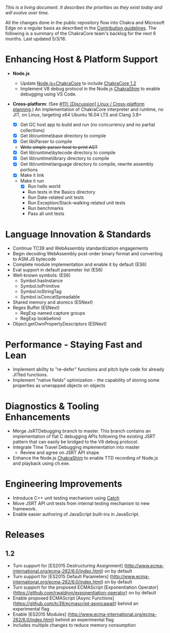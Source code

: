_This is a living document. It describes the priorities as they exist today and will evolve over time._

All the changes done in the public repository flow into Chakra and Microsoft Edge on a regular basis as described in the [Contribution guidelines](https://github.com/Microsoft/ChakraCore/blob/master/CONTRIBUTING.md). The following is a summary of the ChakraCore team's backlog for the next 6 months. Last updated 5/3/16.

# Enhancing Host & Platform Support 
* **Node.js**
  * Update [Node.js+ChakraCore](https://github.com/nodejs/node-chakracore) to include [ChakraCore 1.2](https://github.com/Microsoft/ChakraCore/tree/release/1.2)
  * Implement V8 debug protocol in the Node.js [ChakraShim](https://github.com/nodejs/node-chakracore/tree/chakracore-master/deps/chakrashim) to enable debugging using VS Code.

* **Cross-platform**: (See [#111: \[Discussion\] Linux / Cross-platform planning](https://github.com/Microsoft/ChakraCore/issues/111).) An implementation of ChakraCore interpreter and runtime, no JIT, on Linux, targeting x64 Ubuntu 16.04 LTS and Clang 3.8+
  * [x] Get GC host app to build and run (no concurrency and no partial collections)
  * [x] Get lib\runtime\base directory to compile
  * [x] Get lib\Parser to compile
  * ~~Write simple parser host to print AST~~
  * [x] Get lib\runtime\bytecode directory to compile
  * [x] Get lib\runtime\library directory to compile
  * [x] Get lib\runtime\language directory to compile, rewrite assembly portions
  * [x] Make it link
  * Make it run
    * [x] Run hello world
    * Run tests in the Basics directory
    * Run Date-related unit tests
    * Run Exception/Stack-walking related unit tests
    * Run benchmarks
    * Pass all unit tests

# Language Innovation & Standards
- Continue TC39 and WebAssembly standardization engagements
- Begin decoding WebAssembly post-order binary format and converting to ASM.JS bytecode
- Complete module implementation and enable it by default (ES6)
- Eval support in default parameter list  (ES6)
- Well-known symbols: (ES6)
    * Symbol.hasInstance
    * Symbol.toPrimitive
    * Symbol.toStringTag
    * Symbol.isConcatSpreadable
- Shared memory and atomics (ESNext)
- Regex Buffet (ESNext)
    * RegExp named capture groups
    * RegExp lookbehind
- Object.getOwnPropertyDescriptors (ESNext)


# Performance - Staying Fast and Lean
* Implement ability to "re-defer" functions and pitch byte code for already JITted functions.
* Implement "native fields" optimization - the capability of storing some properties as unwrapped objects on objects

# Diagnostics & Tooling Enhancements
* Merge JsRTDebugging branch to master. This branch contains an implementation of flat C debugging APIs following the existing JSRT pattern that can easily be bridged to the V8 debug protocol.
* Integrate Time Travel Debugging implementation into master
  * Review and agree on JSRT API shape
* Enhance the Node.js [ChakraShim](https://github.com/nodejs/node-chakracore/tree/chakracore-master/deps/chakrashim) to enable TTD recording of Node.js and playback using ch.exe.

# Engineering Improvements
* Introduce C++ unit testing mechanism using [Catch](https://github.com/philsquared/Catch)
* Move JSRT API unit tests from internal testing mechanism to new framework.
* Enable easier authoring of JavaScript built-ins in JavaScript.

# Releases
## 1.2
- Turn support for [ES2015 Destructuring Assignment] (http://www.ecma-international.org/ecma-262/6.0/index.html) on by default
- Turn support for [ES2015 Default Parameters] (http://www.ecma-international.org/ecma-262/6.0/index.html) on by default
- Turn support for the proposed ECMAScript [Exponentiation Operator] (https://github.com/rwaldron/exponentiation-operator) on by default
- Enable proposed ECMAScript [Async Functions] (https://github.com/tc39/ecmascript-asyncawait) behind an experimental flag
- Enable [ES2015 Modules] (http://www.ecma-international.org/ecma-262/6.0/index.html) behind an experimental flag
- Includes multiple changes to reduce memory consumption
